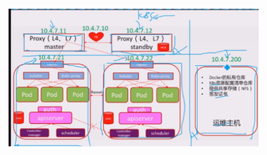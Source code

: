 ![image-20220516192554705](Kubernetes%E6%9C%80%E5%B0%8F%E9%AB%98%E5%8F%AF%E7%94%A8%E6%9E%B6%E6%9E%84%E5%9B%BE.assets/image-20220516192554705.png)